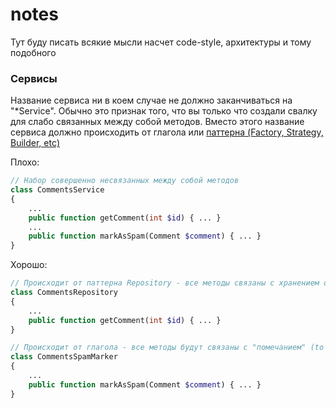 # notes
Тут буду писать всякие мысли насчет code-style, архитектуры и тому подобного

### Сервисы
Название сервиса ни в коем случае не должно заканчиваться на "*Service". Обычно это признак того,
что вы только что создали свалку для слабо связанных между собой методов.
Вместо этого название сервиса должно происходить от глагола или [паттерна (Factory, Strategy, Builder, etc)](https://en.wikipedia.org/wiki/Software_design_pattern)

Плохо:
```php
// Набор совершенно несвязанных между собой методов
class CommentsService
{
    ...
    public function getComment(int $id) { ... }
    ...
    public function markAsSpam(Comment $comment) { ... }
}
```

Хорошо:
```php
// Происходит от паттерна Repository - все методы связаны с хранением объектов одного типа
class CommentsRepository
{
    ...
    public function getComment(int $id) { ... }
}

// Происходит от глагола - все методы будут связаны с "помечанием" (to mark) комментариев как "спам"
class CommentsSpamMarker
{
    ...
    public function markAsSpam(Comment $comment) { ... }
}
```
